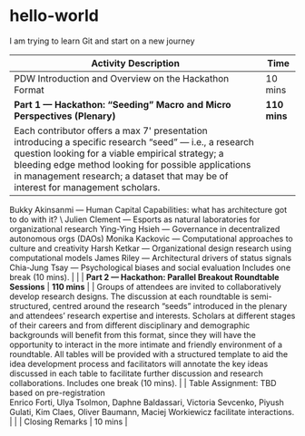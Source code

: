 # hello-world
I am trying to learn Git and start on a new journey


| Activity Description                                                                                                                          | Time     |
|-----------------------------------------------------------------------------------------------------------------------------------------------|----------|
| PDW Introduction and Overview on the Hackathon Format                                                                                          | 10 mins  |
| **Part 1 — Hackathon: “Seeding” Macro and Micro Perspectives (Plenary)**                                                                           | **110 mins** |
| Each contributor offers a max 7' presentation introducing a specific research “seed” — i.e., a research question looking for a viable empirical strategy; a bleeding edge method looking for possible applications in management research; a dataset that may be of interest for management scholars. 
Bukky Akinsanmi — Human Capital Capabilities: what has architecture got to do with it? \ Julien Clement — Esports as natural laboratories for organizational research 
Ying-Ying Hsieh — Governance in decentralized autonomous orgs (DAOs) 
Monika Kackovic — Computational approaches to culture and creativity 
Harsh Ketkar — Organizational design research using computational models 
James Riley — Architectural drivers of status signals 
Chia-Jung Tsay — Psychological biases and social evaluation 
Includes one break (10 mins). | |
| **Part 2 — Hackathon: Parallel Breakout Roundtable Sessions**                                                                                     | **110 mins** |
| Groups of attendees are invited to collaboratively develop research designs. The discussion at each roundtable is semi-structured, centred around the research “seeds” introduced in the plenary and attendees’ research expertise and interests. Scholars at different stages of their careers and from different disciplinary and demographic backgrounds will benefit from this format, since they will have the opportunity to interact in the more intimate and friendly environment of a roundtable. All tables will be provided with a structured template to aid the idea development process and facilitators will annotate the key ideas discussed in each table to facilitate further discussion and research collaborations. 
Includes one break (10 mins). | |
Table Assignment: TBD based on pre-registration                                                                                                 
Enrico Forti, Ulya Tsolmon, Daphne Baldassari, Victoria Sevcenko, Piyush Gulati, Kim Claes, Oliver Baumann, Maciej Workiewicz facilitate interactions. | |
| Closing Remarks                                                                                                                               | 10 mins  |

